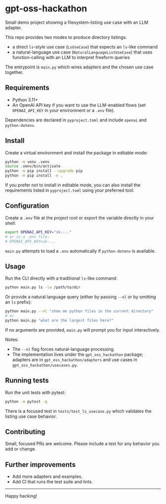 # gpt-oss-hackathon

Small demo project showing a filesystem-listing use case with an LLM adapter.

This repo provides two modes to produce directory listings:

- a direct `ls`-style use case (`LsUseCase`) that expects an `ls`-like command
- a natural-language use case (`NaturalLanguageListUseCase`) that uses function-calling with an LLM to interpret freeform queries

The entrypoint is `main.py` which wires adapters and the chosen use case together.

## Requirements

- Python 3.11+
- An OpenAI API key if you want to use the LLM-enabled flows (set `OPENAI_API_KEY` in your environment or a `.env` file).

Dependencies are declared in `pyproject.toml` and include `openai` and `python-dotenv`.

## Install

Create a virtual environment and install the package in editable mode:

```bash
python -m venv .venv
source .venv/bin/activate
python -m pip install --upgrade pip
python -m pip install -e .
```

If you prefer not to install in editable mode, you can also install the requirements listed in `pyproject.toml` using your preferred tool.

## Configuration

Create a `.env` file at the project root or export the variable directly in your shell:

```bash
export OPENAI_API_KEY="sk-..."
# or in a .env file:
# OPENAI_API_KEY=sk-...
```

`main.py` attempts to load a `.env` automatically if `python-dotenv` is available.

## Usage

Run the CLI directly with a traditional `ls`-like command:

```bash
python main.py ls -la /path/to/dir
```

Or provide a natural language query (either by passing `--nl` or by omitting an `ls` prefix):

```bash
python main.py --nl "show me python files in the current directory"
# or
python main.py "what are the largest files here?"
```

If no arguments are provided, `main.py` will prompt you for input interactively.

Notes:

- The `--nl` flag forces natural-language processing.
- The implementation lives under the `gpt_oss_hackathon` package; adapters are in `gpt_oss_hackathon/adapters` and use cases in `gpt_oss_hackathon/usecases.py`.

## Running tests

Run the unit tests with pytest:

```bash
python -m pytest -q
```

There is a focused test in `tests/test_ls_usecase.py` which validates the listing use case behavior.

## Contributing

Small, focused PRs are welcome. Please include a test for any behavior you add or change.

## Further improvements

- Add more adapters and examples.
- Add CI that runs the test suite and lints.

---

Happy hacking!

